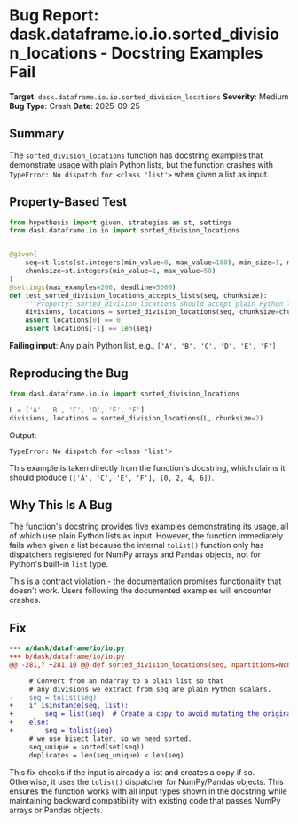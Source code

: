 # Bug Report: dask.dataframe.io.io.sorted_division_locations - Docstring Examples Fail

**Target**: `dask.dataframe.io.io.sorted_division_locations`
**Severity**: Medium
**Bug Type**: Crash
**Date**: 2025-09-25

## Summary

The `sorted_division_locations` function has docstring examples that demonstrate usage with plain Python lists, but the function crashes with `TypeError: No dispatch for <class 'list'>` when given a list as input.

## Property-Based Test

```python
from hypothesis import given, strategies as st, settings
from dask.dataframe.io.io import sorted_division_locations


@given(
    seq=st.lists(st.integers(min_value=0, max_value=100), min_size=1, max_size=100),
    chunksize=st.integers(min_value=1, max_value=50)
)
@settings(max_examples=200, deadline=5000)
def test_sorted_division_locations_accepts_lists(seq, chunksize):
    """Property: sorted_division_locations should accept plain Python lists."""
    divisions, locations = sorted_division_locations(seq, chunksize=chunksize)
    assert locations[0] == 0
    assert locations[-1] == len(seq)
```

**Failing input**: Any plain Python list, e.g., `['A', 'B', 'C', 'D', 'E', 'F']`

## Reproducing the Bug

```python
from dask.dataframe.io.io import sorted_division_locations

L = ['A', 'B', 'C', 'D', 'E', 'F']
divisions, locations = sorted_division_locations(L, chunksize=2)
```

Output:
```
TypeError: No dispatch for <class 'list'>
```

This example is taken directly from the function's docstring, which claims it should produce `(['A', 'C', 'E', 'F'], [0, 2, 4, 6])`.

## Why This Is A Bug

The function's docstring provides five examples demonstrating its usage, all of which use plain Python lists as input. However, the function immediately fails when given a list because the internal `tolist()` function only has dispatchers registered for NumPy arrays and Pandas objects, not for Python's built-in `list` type.

This is a contract violation - the documentation promises functionality that doesn't work. Users following the documented examples will encounter crashes.

## Fix

```diff
--- a/dask/dataframe/io/io.py
+++ b/dask/dataframe/io/io.py
@@ -281,7 +281,10 @@ def sorted_division_locations(seq, npartitions=None, chunksize=None):

     # Convert from an ndarray to a plain list so that
     # any divisions we extract from seq are plain Python scalars.
-    seq = tolist(seq)
+    if isinstance(seq, list):
+        seq = list(seq)  # Create a copy to avoid mutating the original
+    else:
+        seq = tolist(seq)
     # we use bisect later, so we need sorted.
     seq_unique = sorted(set(seq))
     duplicates = len(seq_unique) < len(seq)
```

This fix checks if the input is already a list and creates a copy if so. Otherwise, it uses the `tolist()` dispatcher for NumPy/Pandas objects. This ensures the function works with all input types shown in the docstring while maintaining backward compatibility with existing code that passes NumPy arrays or Pandas objects.
